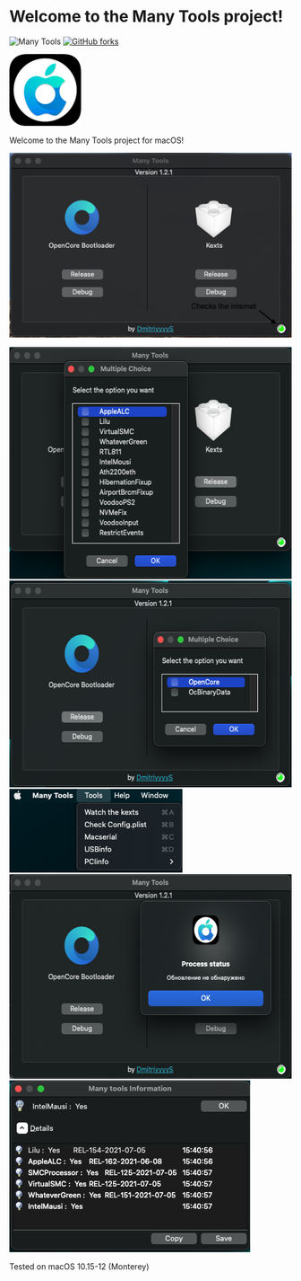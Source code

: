 # Welcome to the Many Tools project!
![Many Tools](https://img.shields.io/badge/Many%20Tools-1.2.1-green)
[![GitHub forks](https://img.shields.io/badge/Download-program-yellow)](https://github.com/DmitriyyyyS/ManyTools/releases/tag/1.2.1)


<img src="https://github.com/DmitriyyyyS/ManyTools/blob/main/Others/p/logo.png" width="128" height="128"/>

Welcome to the Many Tools project for macOS!
  
![demo](./Others/p/1.png)

<img src="https://github.com/DmitriyyyyS/ManyTools/blob/main/Others/p/5.png" width="558" height="413"/>

<img src="https://github.com/DmitriyyyyS/ManyTools/blob/main/Others/p/6.png" width="562" height="368"/>


<img src="https://github.com/DmitriyyyyS/ManyTools/blob/main/Others/p/3.png" width="309" height="149"/>

<img src="https://github.com/DmitriyyyyS/ManyTools/blob/main/Others/p/4.png" width="559" height="364"/>

<img src="https://github.com/DmitriyyyyS/ManyTools/blob/main/Others/p/7.png" width="430" height="306"/>


Tested on macOS 10.15-12 (Monterey)


